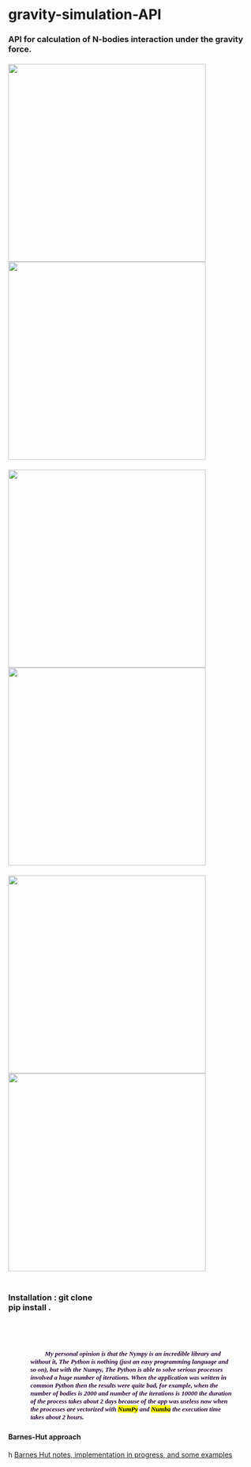 
<h1>gravity-simulation-API </h1>
<h3  face = "Times New Roma" color='#270336'  >
  API for  calculation of N-bodies interaction under the gravity force.
<br> <br>
       
   <img height="400" width="400" src="https://daodavid.github.io/gravity-simulation/resources/gift-generated-examples/b-7.gif">
  <img height="400" width="400" src="https://daodavid.github.io/gravity-simulation/resources/gift-generated-examples/b-11.gif"> 
 <br> <br>
  <img height="400" width="400" src="https://daodavid.github.io/gravity-simulation/resources/gift-generated-examples/b-16.gif">    
  <IMG height="400" width="400" src="https://daodavid.github.io/gravity-simulation/resources/gift-generated-examples/b-100.gif"> 
  <br> <br>
  <img height="400" width="400" src="https://daodavid.github.io/gravity-simulation/resources/gift-generated-examples/201-b.gif">    
  <img height="400" width="400" src="https://daodavid.github.io/gravity-simulation/resources/gift-generated-examples/2550-examples.gif"> 
  <br> <br>   
  <h3>Installation : </h>
  git clone <br>
  pip install . <br>

<br> <br>
<h5 size="2" id="int-1" style="margin-right: 45px; margin-left: 45px">
<font face="Times New Roma" size="2" color='#270336' >
      &nbsp;&nbsp;&nbsp;&nbsp; &nbsp;&nbsp;&nbsp;&nbsp;My personal opinion is that the  Nympy is an incredible library and without it, The Python is nothing (just an easy programming language and so on), but with the Numpy, The  Python is able to solve serious processes involved a huge number of iterations. When the application was written in common Python then the results were quite bad, for example, when the number of bodies is 2000 and number of the iterations is  10000 the duration of the process takes about 2 days because of the app was useless now when the processes are vectorized with <mark>NumPy</mark> and <mark>Numba</mark> the execution time takes about 2 hours.
    </font>
</h5>   
    
 
   
  


<h4>Barnes-Hut approach</h4>h
<a href='https://github.com/daodavid/gravity-simulation/blob/BarnesHut_notes_and_implementatios/README.md'>Barnes Hut notes, implementation in progress, and some examples </a>
